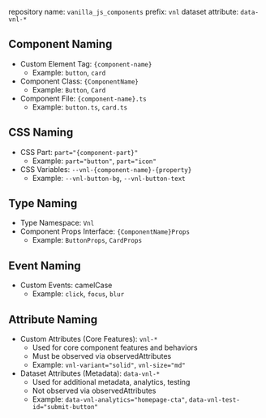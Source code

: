 repository name: `vanilla_js_components`
prefix: `vnl`
dataset attribute: `data-vnl-*`

## Component Naming
- Custom Element Tag: `{component-name}`
  - Example: `button`, `card`
- Component Class: `{ComponentName}`
  - Example: `Button`, `Card`
- Component File: `{component-name}.ts`
  - Example: `button.ts`, `card.ts`

## CSS Naming
- CSS Part: `part="{component-part}"`
  - Example: `part="button"`, `part="icon"`
- CSS Variables: `--vnl-{component-name}-{property}`
  - Example: `--vnl-button-bg`, `--vnl-button-text`

## Type Naming
- Type Namespace: `Vnl`
- Component Props Interface: `{ComponentName}Props`
  - Example: `ButtonProps`, `CardProps`

## Event Naming
- Custom Events: camelCase
  - Example: `click`, `focus`, `blur`

## Attribute Naming
- Custom Attributes (Core Features): `vnl-*`
  - Used for core component features and behaviors
  - Must be observed via observedAttributes
  - Example: `vnl-variant="solid"`, `vnl-size="md"`
- Dataset Attributes (Metadata): `data-vnl-*`
  - Used for additional metadata, analytics, testing
  - Not observed via observedAttributes
  - Example: `data-vnl-analytics="homepage-cta"`, `data-vnl-test-id="submit-button"`